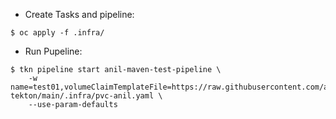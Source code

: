 - Create Tasks and pipeline:
```
$ oc apply -f .infra/
```
- Run Pupeline:
```
$ tkn pipeline start anil-maven-test-pipeline \
    -w name=test01,volumeClaimTemplateFile=https://raw.githubusercontent.com/anilabhabaral/hello-tekton/main/.infra/pvc-anil.yaml \
    --use-param-defaults
```
